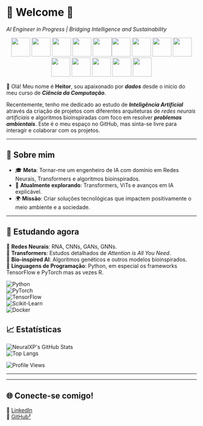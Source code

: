 
# 🌌 Welcome 🌌  
*AI Engineer in Progress | Bridging Intelligence and Sustainability*

<p align = "center" >
<img src="https://cdn.jsdelivr.net/gh/devicons/devicon@latest/icons/python/python-original.svg" width="50px" />
<img src="https://cdn.jsdelivr.net/gh/devicons/devicon@latest/icons/jupyter/jupyter-original.svg" width="50px" />
<img src="https://cdn.jsdelivr.net/gh/devicons/devicon@latest/icons/pandas/pandas-original.svg" width="50px" />
<img src="https://cdn.jsdelivr.net/gh/devicons/devicon@latest/icons/matplotlib/matplotlib-original.svg" width="50px" />
<img src="https://cdn.jsdelivr.net/gh/devicons/devicon@latest/icons/streamlit/streamlit-original.svg" width="50px" /><img src="https://cdn.jsdelivr.net/gh/devicons/devicon@latest/icons/docker/docker-original.svg" width="50px" />
<img src="https://cdn.jsdelivr.net/gh/devicons/devicon@latest/icons/apacheairflow/apacheairflow-original.svg" width="50px" />
<img src="https://cdn.jsdelivr.net/gh/devicons/devicon@latest/icons/hadoop/hadoop-original.svg" width="50px" />
<img src="https://cdn.jsdelivr.net/gh/devicons/devicon@latest/icons/apachekafka/apachekafka-original.svg" width="50px" />
<img src="https://cdn.jsdelivr.net/gh/devicons/devicon@latest/icons/apachespark/apachespark-original.svg" width="50px" />
<img src="https://cdn.jsdelivr.net/gh/devicons/devicon@latest/icons/pytorch/pytorch-original.svg" width="50px" />
<img src="https://cdn.jsdelivr.net/gh/devicons/devicon@latest/icons/keras/keras-original.svg" width="50px" />
<img src="https://cdn.jsdelivr.net/gh/devicons/devicon@latest/icons/tensorflow/tensorflow-original.svg" width="50px" />
<img src="https://cdn.jsdelivr.net/gh/devicons/devicon@latest/icons/r/r-original.svg" width="50px" />

</p>   

👋 Olá! Meu nome é **Heitor**, sou apaixonado por ***dados*** desde o início do meu curso de ***Ciência da Computação***.

Recentemente, tenho me dedicado ao estudo de ***Inteligência Artificial*** através da criação de projetos com diferentes arquiteturas de *redes neurais artificiais* e algoritmos bioinspiradas com foco em resolver ***problemas ambientais***. Este é o meu espaço no GitHub, mas sinta-se livre para interagir e colaborar com os projetos.  

---

## 🧠 Sobre mim

- 🎓 **Meta**: Tornar-me um engenheiro de IA com domínio em Redes Neurais, Transformers e algoritmos bioinspirados.  
- 🌱 **Atualmente explorando**: Transformers, ViTs e avanços em IA explicável.  
- 🌍 **Missão**: Criar soluções tecnológicas que impactem positivamente o meio ambiente e a sociedade.  

---


## 🚀 Estudando agora

🔹 **Redes Neurais**: RNA, CNNs, GANs, GNNs.  
🔹 **Transformers**: Estudos detalhados de *Attention is All You Need*.  
🔹 **Bio-inspired AI**: Algoritmos genéticos e outros modelos bioinspirados.  
🔹 **Linguagens de Programação**: Python, em especial os frameworks TensorFlow e PyTorch mas as vezes R.


  ![Python](https://img.shields.io/badge/-Python-3776AB?logo=python&logoColor=white)  
  ![PyTorch](https://img.shields.io/badge/-PyTorch-EE4C2C?logo=pytorch&logoColor=white)  
  ![TensorFlow](https://img.shields.io/badge/-TensorFlow-FF6F00?logo=tensorflow&logoColor=white)  
  ![Scikit-Learn](https://img.shields.io/badge/-Scikit%20Learn-F7931E?logo=scikit-learn&logoColor=white)  
  ![Docker](https://img.shields.io/badge/-Docker-2496ED?logo=docker&logoColor=white)

## 📈 Estatísticas  
![NeuralXP's GitHub Stats](https://github-readme-stats.vercel.app/api?username=NeuralXP&show_icons=true&theme=dracula)  
![Top Langs](https://github-readme-stats.vercel.app/api/top-langs/?username=NeuralXP&layout=compact&theme=dracula)

![Profile Views](https://komarev.com/ghpvc/?username=NeuralXP&color=red)




---



---

## 🌐 Conecte-se comigo!  
🔗 [LinkedIn](https://www.linkedin.com/in/heitor-exposito-de-sousa/)  
🔗 [GitHub²](https://github.com/HeitorExp)
